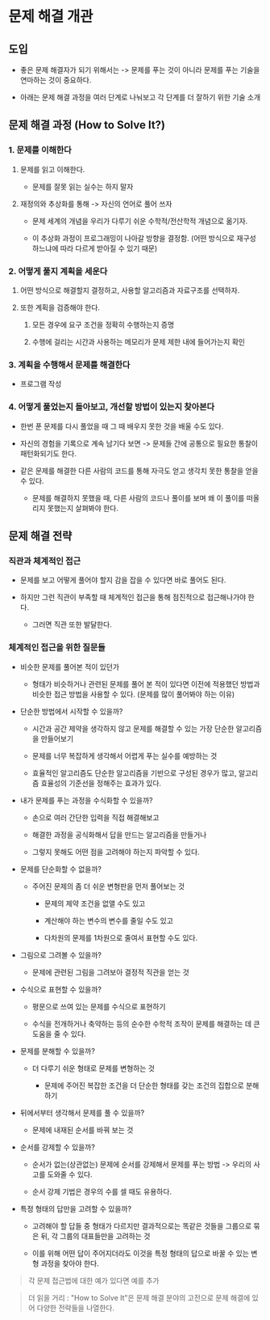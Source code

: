 # 문제 해결 개관

## 도입

- 좋은 문제 해결자가 되기 위해서는 -> 문제를 푸는 것이 아니라 문제를 푸는 기술을 연마하는 것이 중요하다.

- 아래는 문제 해결 과정을 여러 단계로 나눠보고 각 단계를 더 잘하기 위한 기술 소개

## 문제 해결 과정 (How to Solve It?)

### 1. 문제를 이해한다

1. 문제를 읽고 이해한다.

    - 문제를 잘못 읽는 실수는 하지 말자

2. 재정의와 추상화를 통해 -> 자신의 언어로 풀어 쓰자

    - 문제 세계의 개념을 우리가 다루기 쉬운 수학적/전산학적 개념으로 옮기자.

    - 이 추상화 과정이 프로그래밍이 나아갈 방향을 결정함. (어떤 방식으로 재구성하느냐에 따라 다르게 받아질 수 있기 때문)

### 2. 어떻게 풀지 계획을 세운다

1. 어떤 방식으로 해결할지 결정하고, 사용할 알고리즘과 자료구조를 선택하자.

2. 또한 계획을 검증해야 한다.

    1. 모든 경우에 요구 조건을 정확히 수행하는지 증명

    2. 수행에 걸리는 시간과 사용하는 메모리가 문제 제한 내에 들어가는지 확인

### 3. 계획을 수행해서 문제를 해결한다

- 프로그램 작성

### 4. 어떻게 풀었는지 돌아보고, 개선할 방법이 있는지 찾아본다

- 한번 푼 문제를 다시 풀었을 때 그 때 배우지 못한 것을 배울 수도 있다.

- 자신의 경험을 기록으로 계속 남기다 보면 -> 문제들 간에 공통으로 필요한 통찰이 패턴화되기도 한다.

- 같은 문제를 해결한 다른 사람의 코드를 통해 자극도 얻고 생각치 못한 통찰을 얻을 수 있다.

    - 문제를 해결하지 못했을 때, 다른 사람의 코드나 풀이를 보며 왜 이 풀이를 떠올리지 못했는지 살펴봐야 한다.

## 문제 해결 전략

### 직관과 체계적인 접근

- 문제를 보고 어떻게 풀어야 할지 감을 잡을 수 있다면 바로 풀어도 된다.

- 하지만 그런 직관이 부족할 때 체계적인 접근을 통해 점진적으로 접근해나가야 한다.

    - 그러면 직관 또한 발달한다.

### 체계적인 접근을 위한 질문들

- 비슷한 문제를 풀어본 적이 있던가

    - 형태가 비슷하거나 관련된 문제를 풀어 본 적이 있다면 이전에 적용했던 방법과 비슷한 접근 방법을 사용할 수 있다. (문제를 많이 풀어봐야 하는 이유)

- 단순한 방법에서 시작할 수 있을까?

    - 시간과 공간 제약을 생각하지 않고 문제를 해결할 수 있는 가장 단순한 알고리즘을 만들어보기

    - 문제를 너무 복잡하게 생각해서 어렵게 푸는 실수를 예방하는 것

    - 효율적인 알고리즘도 단순한 알고리즘을 기반으로 구성된 경우가 많고, 알고리즘 효율성의 기준선을 정해주는 효과가 있다.

- 내가 문제를 푸는 과정을 수식화할 수 있을까?

    - 손으로 여러 간단한 입력을 직접 해결해보고 

    - 해결한 과정을 공식화해서 답을 만드는 알고리즘을 만들거나 

    - 그렇지 못해도 어떤 점을 고려해야 하는지 파악할 수 있다.

- 문제를 단순화할 수 없을까?

    - 주어진 문제의 좀 더 쉬운 변형판을 먼저 풀어보는 것

        - 문제의 제약 조건을 없앨 수도 있고

        - 계산해야 하는 변수의 변수를 줄일 수도 있고

        - 다차원의 문제를 1차원으로 줄여서 표현할 수도 있다.

- 그림으로 그려볼 수 있을까?

    - 문제에 관련된 그림을 그려보아 결정적 직관을 얻는 것

- 수식으로 표현할 수 있을까?

    - 평문으로 쓰여 있는 문제를 수식으로 표현하기

    - 수식을 전개하거나 축약하는 등의 순수한 수학적 조작이 문제를 해결하는 데 큰 도움을 줄 수 있다.

- 문제를 분해할 수 있을까?

    - 더 다루기 쉬운 형태로 문제를 변형하는 것
        
        - 문제에 주어진 복잡한 조건을 더 단순한 형태를 갖는 조건의 집합으로 분해하기

- 뒤에서부터 생각해서 문제를 풀 수 있을까?

    - 문제에 내재된 순서를 바꿔 보는 것

- 순서를 강제할 수 있을까?

    - 순서가 없는(상관없는) 문제에 순서를 강제해서 문제를 푸는 방법 -> 우리의 사고를 도와줄 수 있다.

    - 순서 강제 기법은 경우의 수를 셀 때도 유용하다.

- 특정 형태의 답만을 고려할 수 있을까?

    - 고려해야 할 답들 중 형태가 다르지만 결과적으로는 똑같은 것들을 그룹으로 묶은 뒤, 각 그룹의 대표들만을 고려하는 것

    - 이를 위해 어떤 답이 주어지더라도 이것을 특정 형태의 답으로 바꿀 수 있는 변형 과정을 찾아야 한다.

> 각 문제 접근법에 대한 예가 있다면 예를 추가

> 더 읽을 거리 : "How to Solve It"은 문제 해결 분야의 고전으로 문제 해결에 있어 다양한 전략들을 나열한다.